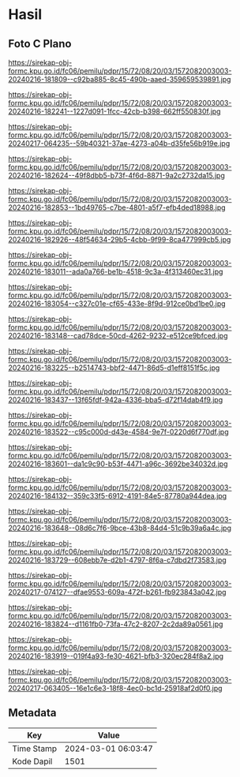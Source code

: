 # Hasil

## Foto C Plano

https://sirekap-obj-formc.kpu.go.id/fc06/pemilu/pdpr/15/72/08/20/03/1572082003003-20240216-181809--c92ba885-8c45-490b-aaed-359659539891.jpg

https://sirekap-obj-formc.kpu.go.id/fc06/pemilu/pdpr/15/72/08/20/03/1572082003003-20240216-182241--1227d091-1fcc-42cb-b398-662ff550830f.jpg

https://sirekap-obj-formc.kpu.go.id/fc06/pemilu/pdpr/15/72/08/20/03/1572082003003-20240217-064235--59b40321-37ae-4273-a04b-d35fe56b919e.jpg

https://sirekap-obj-formc.kpu.go.id/fc06/pemilu/pdpr/15/72/08/20/03/1572082003003-20240216-182624--49f8dbb5-b73f-4f6d-8871-9a2c2732da15.jpg

https://sirekap-obj-formc.kpu.go.id/fc06/pemilu/pdpr/15/72/08/20/03/1572082003003-20240216-182853--1bd49765-c7be-4801-a5f7-efb4ded18988.jpg

https://sirekap-obj-formc.kpu.go.id/fc06/pemilu/pdpr/15/72/08/20/03/1572082003003-20240216-182926--48f54634-29b5-4cbb-9f99-8ca477999cb5.jpg

https://sirekap-obj-formc.kpu.go.id/fc06/pemilu/pdpr/15/72/08/20/03/1572082003003-20240216-183011--ada0a766-be1b-4518-9c3a-4f313460ec31.jpg

https://sirekap-obj-formc.kpu.go.id/fc06/pemilu/pdpr/15/72/08/20/03/1572082003003-20240216-183054--c327c01e-cf65-433e-8f9d-912ce0bd1be0.jpg

https://sirekap-obj-formc.kpu.go.id/fc06/pemilu/pdpr/15/72/08/20/03/1572082003003-20240216-183148--cad78dce-50cd-4262-9232-e512ce9bfced.jpg

https://sirekap-obj-formc.kpu.go.id/fc06/pemilu/pdpr/15/72/08/20/03/1572082003003-20240216-183225--b2514743-bbf2-4471-86d5-d1eff8151f5c.jpg

https://sirekap-obj-formc.kpu.go.id/fc06/pemilu/pdpr/15/72/08/20/03/1572082003003-20240216-183437--13f65fdf-942a-4336-bba5-d72f14dab4f9.jpg

https://sirekap-obj-formc.kpu.go.id/fc06/pemilu/pdpr/15/72/08/20/03/1572082003003-20240216-183522--c95c000d-d43e-4584-9e7f-0220d6f770df.jpg

https://sirekap-obj-formc.kpu.go.id/fc06/pemilu/pdpr/15/72/08/20/03/1572082003003-20240216-183601--da1c9c90-b53f-4471-a96c-3692be34032d.jpg

https://sirekap-obj-formc.kpu.go.id/fc06/pemilu/pdpr/15/72/08/20/03/1572082003003-20240216-184132--359c33f5-6912-4191-84e5-87780a944dea.jpg

https://sirekap-obj-formc.kpu.go.id/fc06/pemilu/pdpr/15/72/08/20/03/1572082003003-20240216-183648--08d6c7f6-9bce-43b8-84d4-51c9b39a6a4c.jpg

https://sirekap-obj-formc.kpu.go.id/fc06/pemilu/pdpr/15/72/08/20/03/1572082003003-20240216-183729--608ebb7e-d2b1-4797-8f6a-c7dbd2f73583.jpg

https://sirekap-obj-formc.kpu.go.id/fc06/pemilu/pdpr/15/72/08/20/03/1572082003003-20240217-074127--dfae9553-609a-472f-b261-fb923843a042.jpg

https://sirekap-obj-formc.kpu.go.id/fc06/pemilu/pdpr/15/72/08/20/03/1572082003003-20240216-183824--d1161fb0-73fa-47c2-8207-2c2da89a0561.jpg

https://sirekap-obj-formc.kpu.go.id/fc06/pemilu/pdpr/15/72/08/20/03/1572082003003-20240216-183919--019f4a93-fe30-4621-bfb3-320ec284f8a2.jpg

https://sirekap-obj-formc.kpu.go.id/fc06/pemilu/pdpr/15/72/08/20/03/1572082003003-20240217-063405--16e1c6e3-18f8-4ec0-bc1d-25918af2d0f0.jpg


## Metadata

| Key        | Value               |
| ---------- | ------------------- |
| Time Stamp | 2024-03-01 06:03:47 |
| Kode Dapil | 1501                |



